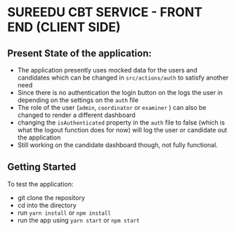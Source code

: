 # SUREEDU CBT SERVICE - FRONT END (CLIENT SIDE)

## Present State of the application:

- The application presently uses mocked data for the users and candidates which can be changed in `src/actions/auth` to satisfy another need
- Since there is no authentication the login button on the logs the user in depending on the settings on the `auth` file
- The role of the user (`admin`, `coordinator` or `examiner` ) can also be changed to render a different dashboard
- changing the `isAuthenticated` property in the `auth` file to false (which is what the logout function does for now) will log the user or candidate out the application
- Still working on the candidate dashboard though, not fully functional.

## Getting Started

To test the application:

- git clone the repository
- cd into the directory
- run `yarn install` or `npm install`
- run the app using `yarn start` or `npm start`
